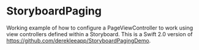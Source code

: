 # StoryboardPaging

Working example of how to configure a PageViewController to work using view controllers defined within a Storyboard.
This is a Swift 2.0 version of https://github.com/derekleeapp/StoryboardPagingDemo.
